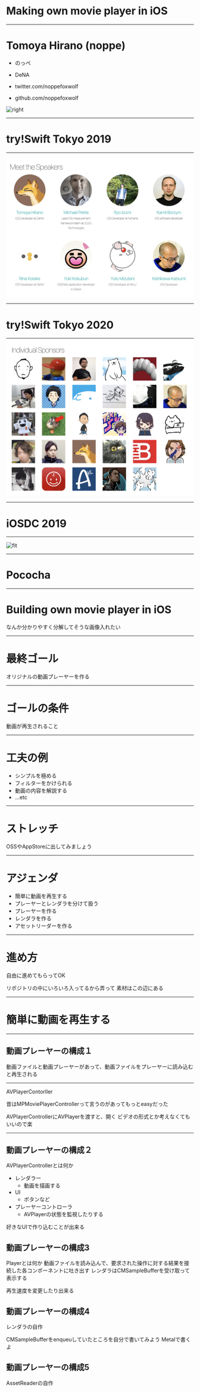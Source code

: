 

# Making own movie player in iOS

---

# Tomoya Hirano (noppe)

- のっぺ

- DeNA

- twitter.com/noppefoxwolf

- github.com/noppefoxwolf

![right]()

---

# try!Swift Tokyo 2019

---

![fit](images/tryswift2019.png)

<!-- 2019はLTをしました -->

---

# try!Swift Tokyo 2020

---

![fit](images/tryswift2020.png)

<!-- 2020では個人スポンサーをしています -->

---

# iOSDC 2019

---

![fit]()

<!-- 整形フィルタの話をしました -->

---

# Pococha

<!-- Pocochaは日本で一番ホットな動画ライブサービスで、チューター２名もPocochaのメンバー -->

---

# Building own movie player in iOS

なんか分かりやすく分解してそうな画像入れたい

---

# 最終ゴール

オリジナルの動画プレーヤーを作る

---

# ゴールの条件

動画が再生されること

<!-- 今日では非常に簡単なこと -->
<!-- 簡単な分いろいろな工夫が出来ます -->

---

# 工夫の例

- シンプルを極める
- フィルターをかけられる
- 動画の内容を解説する
- ...etc

---

# ストレッチ

OSSやAppStoreに出してみましょう

---

# アジェンダ

- 簡単に動画を再生する
- プレーヤーとレンダラを分けて扱う
- プレーヤーを作る
- レンダラを作る
- アセットリーダーを作る

---

# 進め方

自由に進めてもらってOK
<!-- 自由に進めるのが結局一番楽しいから -->
リポジトリの中にいろいろ入ってるから弄って
素材はこの辺にある

---

# 簡単に動画を再生する

---

## 動画プレーヤーの構成１

動画ファイルと動画プレーヤーがあって、動画ファイルをプレーヤーに読み込むと再生される

---

AVPlayerContorller

昔はMPMoviePlayerControllerって言うのがあってもっとeasyだった

AVPlayerControllerにAVPlayerを渡すと、開く
ビデオの形式とか考えなくてもいいので楽

---

## 動画プレーヤーの構成２

AVPlayerControllerとは何か

- レンダラー
    - 動画を描画する
- UI
    - ボタンなど
- プレーヤーコントローラ
    - AVPlayerの状態を監視したりする

好きなUIで作り込むことが出来る

## 動画プレーヤーの構成3

Playerとは何か
動画ファイルを読み込んで、要求された操作に対する結果を接続した各コンポーネントに吐き出す
レンダラはCMSampleBufferを受け取って表示する

再生速度を変更したり出来る

## 動画プレーヤーの構成4

レンダラの自作

CMSampleBufferをenqueuしていたところを自分で書いてみよう
Metalで書くよ

## 動画プレーヤーの構成5

AssetReaderの自作

